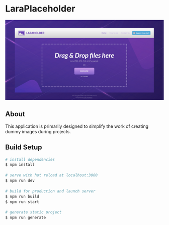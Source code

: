 # LaraPlaceholder
![GitHub Logo](/static/img/preview.jpg)

## About
This application is primarily designed to simplify the work of creating dummy images during projects.

## Build Setup

```bash
# install dependencies
$ npm install

# serve with hot reload at localhost:3000
$ npm run dev

# build for production and launch server
$ npm run build
$ npm run start

# generate static project
$ npm run generate
```